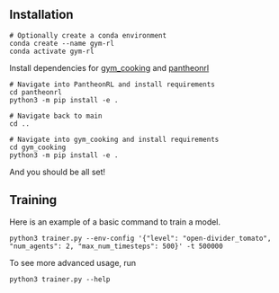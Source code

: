 ## Installation
```
# Optionally create a conda environment
conda create --name gym-rl
conda activate gym-rl
```

Install dependencies for [gym_cooking](https://github.com/rosewang2008/gym-cooking) and [pantheonrl](https://github.com/Stanford-ILIAD/PantheonRL)
```
# Navigate into PantheonRL and install requirements
cd pantheonrl
python3 -m pip install -e .

# Navigate back to main
cd .. 

# Navigate into gym_cooking and install requirements
cd gym_cooking
python3 -m pip install -e .
```

And you should be all set!

## Training

Here is an example of a basic command to train a model. 

```
python3 trainer.py --env-config '{"level": "open-divider_tomato", "num_agents": 2, "max_num_timesteps": 500}' -t 500000

```

To see more advanced usage, run
```
python3 trainer.py --help
```